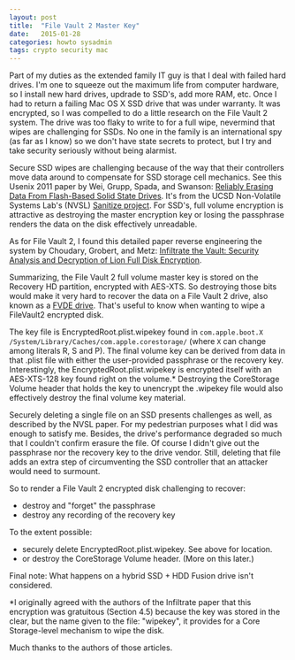 ```yaml
---
layout: post
title:  "File Vault 2 Master Key"
date:   2015-01-28
categories: howto sysadmin
tags: crypto security mac
---
```


Part of my duties as the extended family IT guy is that I deal with
failed hard drives.  I'm one to squeeze out the maximum life from
computer hardware, so I install new hard drives, updrade to SSD's, add
more RAM, etc. Once I had to return a failing Mac OS X SSD drive that
was under warranty.  It was encrypted, so I was compelled to do a
little research on the File Vault 2 system.  The drive was too flaky
to write to for a full wipe, nevermind that wipes are challenging for
SSDs.  No one in the family is an international spy (as far as I know)
so we don't have state secrets to protect, but I try and take security
seriously without being alarmist.

Secure SSD wipes are challenging because of the way that their
controllers move data around to compensate for SSD storage cell
mechanics. See this Usenix 2011 paper by
Wei, Grupp, Spada, and Swanson:
[Reliably Erasing Data From Flash-Based Solid State Drives](https://www.usenix.org/legacy/events/fast11/tech/full_papers/Wei.pdf).
It's from the UCSD Non-Volatile Systems Lab's (NVSL)
[Sanitize project](http://nvsl.ucsd.edu/index.php?path=projects/sanitize).
For SSD's, full volume encryption is attractive as destroying the
master encryption key or losing the passphrase renders the data on the
disk effectively unreadable.

As for File Vault 2, I found this detailed paper reverse engineering
the system by Choudary, Grobert, and Metz:
[Infiltrate the Vault: Security Analysis and Decryption of Lion Full Disk Encryption](http://eprint.iacr.org/2012/374.pdf).

Summarizing, the File Vault 2 full volume master key is
stored on the Recovery HD partition, encrypted with AES-XTS.  So
destroying those bits would make it very hard to recover the data on a
File Vault 2 drive, also known as a
[FVDE drive](https://github.com/libyal/libfvde).  That's useful to
know when wanting to wipe a FileVault2 encrypted disk.

The key file is EncryptedRoot.plist.wipekey found in `com.apple.boot.X
/System/Library/Caches/com.apple.corestorage/` (where `X` can change
among literals R, S and P).  The final volume key can be derived from
data in that .plist file with either the user-provided passphrase or the
recovery key.  Interestingly, the EncryptedRoot.plist.wipekey is
encrypted itself with an AES-XTS-128 key found right on the volume.*
Destroying the CoreStorage Volume header that holds the key to
unencrypt the .wipekey file would also effectively destroy the final
volume key material. 

Securely deleting a single file on an SSD presents challenges as well,
as described by the NVSL paper.  For my pedestrian purposes what I did
was enough to satisfy me. Besides, the drive's performance degraded so
much that I couldn't confirm erasure the file.  Of course I didn't
give out the passphrase nor the recovery key to the drive vendor.
Still, deleting that file adds an extra step of circumventing the SSD
controller that an attacker would need to surmount.

So to render a File Vault 2 encrypted disk challenging to recover:

* destroy and "forget" the passphrase
* destroy any recording of the recovery key

To the extent possible:

* securely delete EncryptedRoot.plist.wipekey. See above for location.
* or destroy the CoreStorage Volume header. (More on this later.)

Final note: What happens on a hybrid SSD + HDD Fusion drive isn't
considered.

*I originally agreed with the authors of the Infiltrate paper that
 this encryption was gratuitous (Section 4.5) because the key was
 stored in the clear, but the name given to the file: "wipekey", it
 provides for a Core Storage-level mechanism to wipe the disk.

Much thanks to the authors of those articles.

